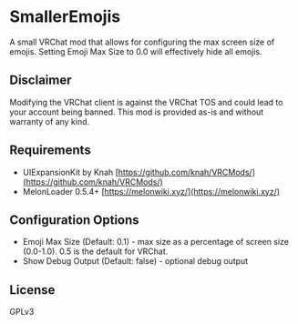 # SmallerEmojis  
A small VRChat mod that allows for configuring the max screen size of emojis. Setting Emoji Max Size to 0.0 will effectively hide all emojis.  
## Disclaimer
Modifying the VRChat client is against the VRChat TOS and could lead to your account being banned. This mod is provided as-is and without warranty of any kind. 
## Requirements
* UIExpansionKit by Knah [https://github.com/knah/VRCMods/](https://github.com/knah/VRCMods/)  
* MelonLoader 0.5.4+ [https://melonwiki.xyz/](https://melonwiki.xyz/)
## Configuration Options
* Emoji Max Size (Default: 0.1) - max size as a percentage of screen size (0.0-1.0). 0.5 is the default for VRChat.  
* Show Debug Output (Default: false) - optional debug output 
## License
GPLv3